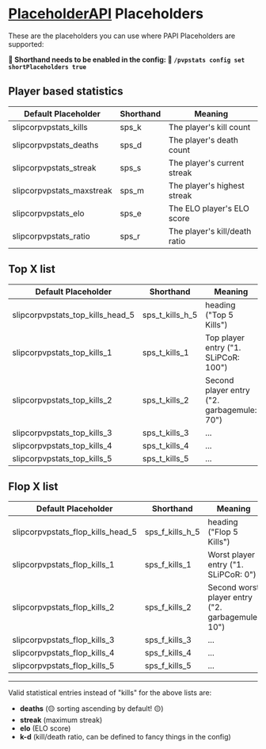 # [PlaceholderAPI](https://www.spigotmc.org/resources/placeholderapi.6245/) Placeholders

These are the placeholders you can use where PAPI Placeholders are supported:

**🔴 Shorthand needs to be enabled in the config: 🔴
`/pvpstats config set shortPlaceholders true`**

## Player based statistics

Default Placeholder |  Shorthand | Meaning
------------- | ------------- | -------------
slipcorpvpstats_kills | sps_k | The player's kill count
slipcorpvpstats_deaths | sps_d | The player's death count
slipcorpvpstats_streak | sps_s | The player's current streak
slipcorpvpstats_maxstreak | sps_m | The player's highest streak
slipcorpvpstats_elo | sps_e | The ELO player's ELO score 
slipcorpvpstats_ratio | sps_r | The player's kill/death ratio

## Top X list

Default Placeholder |  Shorthand | Meaning
------------- | ------------- | -------------
slipcorpvpstats_top_kills_head_5 | sps_t_kills_h_5 | heading ("Top 5 Kills")
slipcorpvpstats_top_kills_1 | sps_t_kills_1 | Top player entry ("1. SLiPCoR: 100")
slipcorpvpstats_top_kills_2 | sps_t_kills_2 | Second player entry ("2. garbagemule: 70")
slipcorpvpstats_top_kills_3 | sps_t_kills_3 | ...
slipcorpvpstats_top_kills_4 | sps_t_kills_4 | ...
slipcorpvpstats_top_kills_5 | sps_t_kills_5 | ...

## Flop X list

Default Placeholder |  Shorthand | Meaning
------------- | ------------- | -------------
slipcorpvpstats_flop_kills_head_5 | sps_f_kills_h_5 | heading ("Flop 5 Kills")
slipcorpvpstats_flop_kills_1 | sps_f_kills_1 | Worst player entry ("1. SLiPCoR: 0")
slipcorpvpstats_flop_kills_2 | sps_f_kills_2 | Second worst player entry ("2. garbagemule: 10")
slipcorpvpstats_flop_kills_3 | sps_f_kills_3 | ...
slipcorpvpstats_flop_kills_4 | sps_f_kills_4 | ...
slipcorpvpstats_flop_kills_5 | sps_f_kills_5 | ...

---

Valid statistical entries instead of "kills" for the above lists are:
* **deaths** (🟡 sorting ascending by default! 🟡)
* **streak** (maximum streak)
* **elo** (ELO score)
* **k-d** (kill/death ratio, can be defined to fancy things in the config)
